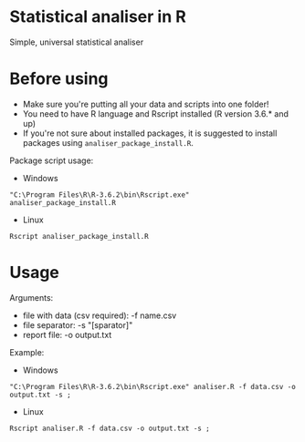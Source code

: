 # Statistical analiser in R 
Simple, universal statistical analiser
# Before using
* Make sure you're putting all your data and scripts into one folder!
* You need to have R language and Rscript installed (R version 3.6.* and up)
* If you're not sure about installed packages, it is suggested to install packages using ```analiser_package_install.R```.

Package script usage:
* Windows
```
"C:\Program Files\R\R-3.6.2\bin\Rscript.exe" analiser_package_install.R 
```
* Linux
```
Rscript analiser_package_install.R
```
# Usage
Arguments:
* file with data (csv required): -f name.csv
* file separator: -s "[sparator]"
* report file: -o output.txt

Example:
* Windows
```
"C:\Program Files\R\R-3.6.2\bin\Rscript.exe" analiser.R -f data.csv -o output.txt -s ; 
```
* Linux
```
Rscript analiser.R -f data.csv -o output.txt -s ; 
```
